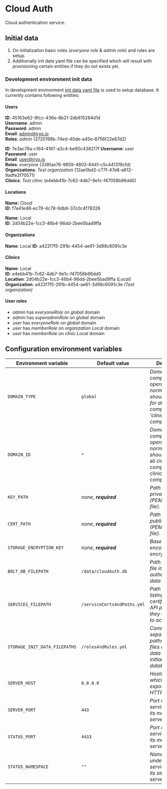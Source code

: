 # Cloud Auth

Cloud authentication service.

## Initial data

1. On initialization basic roles (*everyone role* & *admin role*) and rules are setup.
2. Additionally init data yaml file can be specified which will result with provisioning certain entities if they do not exists yet. 

### Development environment init data

In development environment [init data yaml file](./storageInitData.yml) is used to setup database. 
It currently contains following entities:

#### Users
**ID**: 45163e62-8fcc-436e-8b21-2db615284d1d  
**Username**: admin  
**Password**: admin  
**Email**: admin@iryo.io  
**Roles**: *admin* (3720198b-74ed-40de-a45e-8756f22e67d2)     

**ID**: 7e3ac78a-c164-4167-a3c4-be90c438217f
**Username**: user  
**Password**: user  
**Email**: user@iryo.io  
**Roles**: *everyone* (338fae76-9859-4803-8441-c5c441319cfd)   
**Organizations**: *Test organization* (12ae0bd2-c77f-47e8-a612-9adfe2f70571)  
**Clinics**: *Test clinic* (e4ebb41b-7c62-4db7-9e1c-f47058b96dd0)  

#### Locations
**Name**: Cloud  
**ID**: f7e41e48-ec79-4c78-9db6-37c0c4f78326   

**Name**: Local  
**ID**: 2d04b22e-1cc3-46b4-96dd-2bee5bad9ffa  

#### Organizations
**Name**: Local
**ID**: a422f7f5-291b-4454-ae61-3d98c6091c3e   

#### Clinics
**Name**: Local  
**ID**: e4ebb41b-7c62-4db7-9e1c-f47058b96dd0  
**Location**: 2d04b22e-1cc3-46b4-96dd-2bee5bad9ffa *(Local)*  
**Organization**: a422f7f5-291b-4454-ae61-3d98c6091c3e *(Test organization)*  

#### User roles
- *admin* has *everyoneRole* on *global* domain
- *admin* has *superadminRole* on *global* domain
- *user* has *everyoneRole* on *global* domain
- *user* has *memberRole* on *organization Local* domain
- *user* has *memberRole* on *clinic Local* domain

## Configuration environment variables
Environment variable | Default value | Description
-----------| ------------| -------------
`DOMAIN_TYPE` | `global` | *Domain in which component is operating, normally it should be 'cloud' for all cloud components and 'clinic' for local components.*
`DOMAIN_ID` | `*` |  *Domain in which component is operating, normally it should be '*' for all cloud components and clinic ID for local components.*
`KEY_PATH` | *none*, ***required*** | *Path to service's private key (PEM-formatted file).*
`CERT_PATH` | *none*, ***required*** | *Path to service's public key (PEM-formatted file).*
`STORAGE_ENCRYPTION_KEY` |  *none*, ***required*** | *Base64-encoded storage encryption key.*
`BOLT_DB_FILEPATH` | `/data/cloudAuth.db` | *Path to Bolt DB file in which authentication data are stored.*
`SERVICES_FILEPATH` | `/serviceCertsAndPaths.yml` | *Path to YAML file listing services certificates and API paths that they are allowed to access.*
`STORAGE_INIT_DATA_FILEPATHS` | `/rolesAndRules.yml` | *Comma-separated list of paths to YAML files containing data to be initialized in database.*
`SERVER_HOST` | `0.0.0.0` | *Hostname under which service exposes its HTTP servers.*
`SERVER_PORT` | `443` | *Port under which service exposes its main HTTP server.*
`STATUS_PORT` | `4433` | *Port under which service exposes its metrics HTTP server.*
`STATUS_NAMESPACE` | `""` | *Namespace/path under which service exposes its status HTTP server.*
